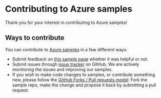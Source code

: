 # Contributing to Azure samples

Thank you for your interest in contributing to Azure samples!

## Ways to contribute

You can contribute to [Azure samples](https://github.com/Azure-Samples/monitor-dotnet-activitylog-alerts-on-security-breach-or-risk) in a few different ways:

- Submit feedback on [this sample page](https://azure.microsoft.com/documentation/samples/monitor-dotnet-activitylog-alerts-on-security-breach-or-risk/) whether it was helpful or not.  
- Submit issues through [issue tracker](https://github.com/Azure-Samples/monitor-dotnet-activitylog-alerts-on-security-breach-or-risk/issues) on GitHub. We are actively monitoring the issues and improving our samples.
- If you wish to make code changes to samples, or contribute something new, please follow the [GitHub Forks / Pull requests model](https://help.github.com/articles/fork-a-repo/): Fork the sample repo, make the change and propose it back by submitting a pull request.